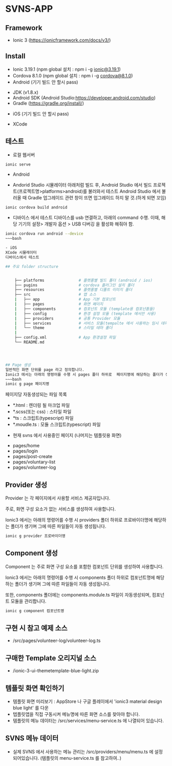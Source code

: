 
# SVNS-APP
## Framework
- Ionic 3 (https://ionicframework.com/docs/v3/)
## Install
- Ionic 3.19.1 (npm global 설치 :  npm i -g ionic@3.19.1)
- Cordova 8.1.0 (npm global 설치 : npm i -g cordova@8.1.0)
- Android (기기 빌드 안 할시 pass)
* JDK (v1.8.x)
* Android SDK (Android Studio:https://developer.android.com/studio)
* Gradle (https://gradle.org/install/) 
- iOS (기기 빌드 안 할시 pass)
* XCode


## 테스트
- 로컬 웹서버
~~~bash
ionic serve
~~~
- Android
* Andorid Studio 시뮬레이터
아래처럼 빌드 후, Android Studio 에서 빌드 프로젝트(프로젝트명>platforms>android)를 불러와서 테스트
Android Studio 에서 불러올 때 Gradle 업그레이드 관련 창이 뜨면 업그레이드 하지 말 것.(하게 되면 꼬임)
~~~bash
ionic cordova build android
~~~
* 디바이스 에서 테스트
디바이스를 usb 연결하고, 아래의 command 수행. 이때, 해당 기기의 설정> 개발자 옵션 > USB 디버깅 을 활성화 해줘야 함. 
~~~bash
ionic cordova run android --device
~~~bash

- iOS
XCode 시뮬레이터
디바이스에서 테스트

## 주요 folder structure


    ├── platforms               # 플랫폼별 빌드 폴더 (android / ios)
    ├── pugins                  # cordova 플러그인 설치 폴더   
    ├── resources               # 플랫폼별 디폴트 이미지 폴더
    ├── src                     # 앱 소스
    |   ├── app                 # App 기본 컴포넌트
    |   ├── pages               # 화면 페이지 
    |   ├── components          # 컴포넌트 모듈 (template용 컴포넌튿들)
    |   ├── config              # 환경 설정 모듈 (template 에서만 사용)
    |   ├── providers           # 공통 Provider 모듈
    |   ├── services            # 서비스 모듈(tempalte 에서 사용하는 임시 데이터)
    |   └── theme               # 스타일 테마 폴더
    |   
    ├── config.xml              # App 환경설정 파일
    └── README.md   




## Page 생성
일반적인 화면 단위를 page 라고 정의합니다. 
Ionic3 에서는 아래의 명령어를 수행 시 pages 폴더 하위로  페이지명에 해당하는 폴더가 생기며 그에 따른 파일들이 자동 생성됩니다.
~~~bash
ionic g page 페이지명
~~~
페이지당 자동생성되는 파일 목록
* *.html : 렌더링 될 마크업 파일
* *.scss(또는 css)  : 스타일 파일
* *ts : 스크립트(typescript) 파일
* *.moudle.ts : 모듈 스크립트(typescript) 파일


- 현재 svns 에서 사용중인 페이지 (나머지는 템플릿용 화면)
* pages/home
* pages/login
* pages/post-create
* pages/voluntary-list
* pages/volunteer-log

## Provider 생성
Provider 는 각 페이지에서 사용할 서비스 제공자입니다.

주로, 화면 구성 요소가 없는 서비스를 생성하여 사용합니다. 

Ionic3 에서는 아래의 명령어를 수행 시 providers 폴더 하위로  프로바이더명에 해당하는 폴더가 생기며 그에 따른 파일들이 자동 생성됩니다.

~~~bash
ionic g provider 프로바이더명
~~~

## Component 생성
Component 는 주로 화면 구성 요소를 포함한 컴포넌트 단위를 생성하여 사용합니다. 

Ionic3 에서는 아래의 명령어를 수행 시 components 폴더 하위로 컴포넌트명에 해당하는 폴더가 생기며 그에 따른 파일들이 자동 생성됩니다.

또한, components 폴더에는 components.module.ts 파일이 자동생성되며, 컴포넌트 모듈을 관리합니다. 
~~~bash
ionic g component 컴포넌트명
~~~

## 구현 시 참고 예제 소스
* /src/pages/volunteer-log/volunteer-log.ts



## 구매한 Template 오리지널 소스
* /ionic-3-ui-themetemplate-blue-light.zip

## 템플릿 화면 확인하기
* 템플릿 화면 미리보기 : AppStore 나 구글 플레이에서 'ionic3 material design blue light' 를 다운
* 텝플릿앱을 직접 구동시켜 메뉴명에 따른 화면 소스를 찾아야 합니다. 
* 템플릿의 메뉴 데이터는 /src/services/menu-service.ts 에 나열되어 있습니다. 

## SVNS 메뉴 데이터
* 실제 SVNS 에서 사용하는 메뉴 관리는 /src/providers/menu/menu.ts 에 설정되어있습니다. (템플릿의 menu-service.ts 를 참고하여..)